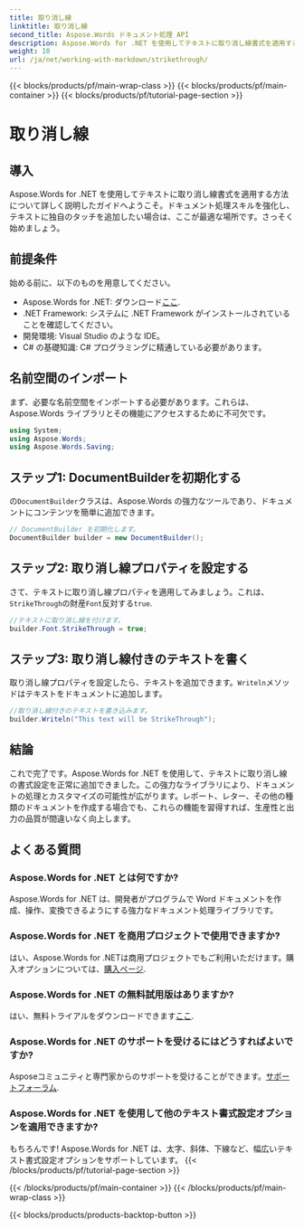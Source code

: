 ```yaml
---
title: 取り消し線
linktitle: 取り消し線
second_title: Aspose.Words ドキュメント処理 API
description: Aspose.Words for .NET を使用してテキストに取り消し線書式を適用する方法をステップバイステップ ガイドで学習します。ドキュメント処理スキルを強化します。
weight: 10
url: /ja/net/working-with-markdown/strikethrough/
---
```


{{< blocks/products/pf/main-wrap-class >}}
{{< blocks/products/pf/main-container >}}
{{< blocks/products/pf/tutorial-page-section >}}

# 取り消し線

## 導入

Aspose.Words for .NET を使用してテキストに取り消し線書式を適用する方法について詳しく説明したガイドへようこそ。ドキュメント処理スキルを強化し、テキストに独自のタッチを追加したい場合は、ここが最適な場所です。さっそく始めましょう。

## 前提条件

始める前に、以下のものを用意してください。

-  Aspose.Words for .NET: ダウンロード[ここ](https://releases.aspose.com/words/net/).
- .NET Framework: システムに .NET Framework がインストールされていることを確認してください。
- 開発環境: Visual Studio のような IDE。
- C# の基礎知識: C# プログラミングに精通している必要があります。

## 名前空間のインポート

まず、必要な名前空間をインポートする必要があります。これらは、Aspose.Words ライブラリとその機能にアクセスするために不可欠です。

```csharp
using System;
using Aspose.Words;
using Aspose.Words.Saving;
```

## ステップ1: DocumentBuilderを初期化する

の`DocumentBuilder`クラスは、Aspose.Words の強力なツールであり、ドキュメントにコンテンツを簡単に追加できます。

```csharp
// DocumentBuilder を初期化します。
DocumentBuilder builder = new DocumentBuilder();
```

## ステップ2: 取り消し線プロパティを設定する

さて、テキストに取り消し線プロパティを適用してみましょう。これは、`StrikeThrough`の財産`Font`反対する`true`.

```csharp
//テキストに取り消し線を付けます。
builder.Font.StrikeThrough = true;
```

## ステップ3: 取り消し線付きのテキストを書く

取り消し線プロパティを設定したら、テキストを追加できます。`Writeln`メソッドはテキストをドキュメントに追加します。

```csharp
//取り消し線付きのテキストを書き込みます。
builder.Writeln("This text will be StrikeThrough");
```

## 結論

これで完了です。Aspose.Words for .NET を使用して、テキストに取り消し線の書式設定を正常に追加できました。この強力なライブラリにより、ドキュメントの処理とカスタマイズの可能性が広がります。レポート、レター、その他の種類のドキュメントを作成する場合でも、これらの機能を習得すれば、生産性と出力の品質が間違いなく向上します。

## よくある質問

### Aspose.Words for .NET とは何ですか?
Aspose.Words for .NET は、開発者がプログラムで Word ドキュメントを作成、操作、変換できるようにする強力なドキュメント処理ライブラリです。

### Aspose.Words for .NET を商用プロジェクトで使用できますか?
はい、Aspose.Words for .NETは商用プロジェクトでもご利用いただけます。購入オプションについては、[購入ページ](https://purchase.aspose.com/buy).

### Aspose.Words for .NET の無料試用版はありますか?
はい、無料トライアルをダウンロードできます[ここ](https://releases.aspose.com/).

### Aspose.Words for .NET のサポートを受けるにはどうすればよいですか?
Asposeコミュニティと専門家からのサポートを受けることができます。[サポートフォーラム](https://forum.aspose.com/c/words/8).

### Aspose.Words for .NET を使用して他のテキスト書式設定オプションを適用できますか?
もちろんです! Aspose.Words for .NET は、太字、斜体、下線など、幅広いテキスト書式設定オプションをサポートしています。
{{< /blocks/products/pf/tutorial-page-section >}}

{{< /blocks/products/pf/main-container >}}
{{< /blocks/products/pf/main-wrap-class >}}

{{< blocks/products/products-backtop-button >}}
